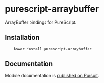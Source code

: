 # purescript-arraybuffer

ArrayBuffer bindings for PureScript.


## Installation

```
	bower install purescript-arraybuffer
```

## Documentation

Module documentation is [published on Pursuit](http://pursuit.purescript.org/packages/purescript-arraybuffer).
